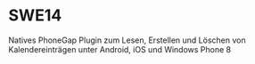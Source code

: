 SWE14
=====

Natives PhoneGap Plugin zum Lesen, Erstellen und Löschen von Kalendereinträgen unter Android, iOS und Windows Phone 8
